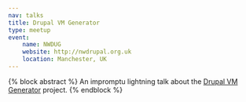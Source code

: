```yaml
---
nav: talks
title: Drupal VM Generator
type: meetup
event:
    name: NWDUG
    website: http://nwdrupal.org.uk
    location: Manchester, UK
---
```

{% block abstract %}
An impromptu lightning talk about the [Drupal VM Generator](https://github.com/opdavies/drupal-vm-config-generator) project.
{% endblock %}

